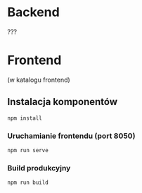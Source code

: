 # Backend
???

# Frontend
(w katalogu frontend)
## Instalacja komponentów
```
npm install
```

### Uruchamianie frontendu (port 8050)
```
npm run serve
```

### Build produkcyjny
```
npm run build
```

